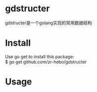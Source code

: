 # gdstructer
gdstructer是一个golang实现的常用数据结构

# Install

Use go get to install this package:<br>
$ go get github.com/zr-hebo/gdstructer

# Usage

